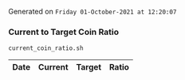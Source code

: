 Generated on `Friday 01-October-2021 at 12:20:07`

### Current to Target Coin Ratio
`current_coin_ratio.sh`

Date|Current|Target|Ratio
---|---|---|---

